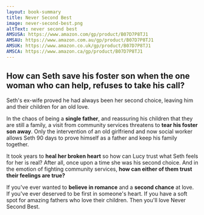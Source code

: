 ```yaml
---
layout: book-summary
title: Never Second Best
image: never-second-best.png
altText: never second best
AMSUSA: https://www.amazon.com/gp/product/B07D7P8TJ1
AMSAU: https://www.amazon.com.au/gp/product/B07D7P8TJ1
AMSUK: https://www.amazon.co.uk/gp/product/B07D7P8TJ1
AMSCA: https://www.amazon.ca/gp/product/B07D7P8TJ1
---
```


## How can Seth save his foster son when the one woman who can help, refuses to take his call?

Seth's ex-wife proved he had always been her second choice, leaving him and their children for an old love.

In the chaos of being a **single father**, and reassuring his children that they are still a family, a visit from community services threatens to **tear his foster son away**. Only the intervention of an old girlfriend and now social worker allows Seth 90 days to prove himself as a father and keep his family together.

It took years to **heal her broken heart** so how can Lucy trust what Seth feels for her is real?
After all, once upon a time she was his second choice. And in the emotion of fighting community services, **how can either of them trust their feelings are true?**

If you've ever wanted to **believe in romance** and a **second chance** at love. If you've ever deserved to be first in someone's heart. If you have a soft spot for amazing fathers who love their children. Then you'll love Never Second Best.